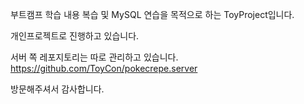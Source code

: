 부트캠프 학습 내용 복습 및 MySQL 연습을 목적으로 하는 ToyProject입니다.

개인프로젝트로 진행하고 있습니다.

서버 쪽 레포지토리는 따로 관리하고 있습니다. https://github.com/ToyCon/pokecrepe.server

방문해주셔서 감사합니다.
